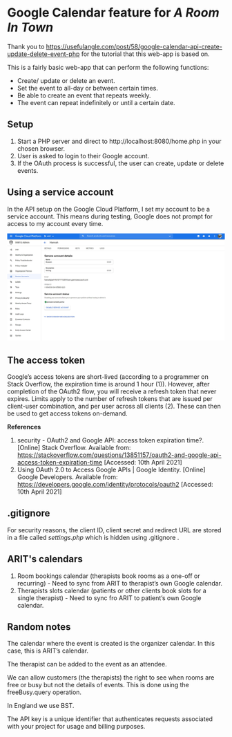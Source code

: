 # Google Calendar feature for _A Room In Town_

Thank you to https://usefulangle.com/post/58/google-calendar-api-create-update-delete-event-php for the tutorial that this web-app is based on.

This is a fairly basic web-app that can perform the following functions:
- Create/ update or delete an event.
- Set the event to all-day or between certain times.
- Be able to create an event that repeats weekly.
- The event can repeat indefinitely or until a certain date.

## Setup

1. Start a PHP server and direct to http://localhost:8080/home.php in your chosen browser.
2. User is asked to login to their Google account.
3. If the OAuth process is successful, the user can create, update or delete events.

## Using a service account

In the API setup on the Google Cloud Platform, I set my account to be a service account. This means during testing, Google does not prompt for access to my account every time.

<img src="service_account.jpg" alt="Service account screenshot">


## The access token

Google’s access tokens are short-lived (according to a programmer on Stack Overflow, the expiration time is around 1 hour (1)). However, after completion of the OAuth2 flow, you will receive a refresh token that never expires. Limits apply to the number of refresh tokens that are issued per client-user combination, and per user across all clients (2). These can then be used to get access tokens on-demand. 

**References** </br>

1. security - OAuth2 and Google API: access token expiration time?. [Online] Stack Overflow. Available from: https://stackoverflow.com/questions/13851157/oauth2-and-google-api-access-token-expiration-time [Accessed: 10th April 2021]
2. Using OAuth 2.0 to Access Google APIs | Google Identity. [Online] Google Developers. Available from: https://developers.google.com/identity/protocols/oauth2 [Accessed: 10th April 2021]

## .gitignore

For security reasons, the client ID, client secret and redirect URL are stored in a file called _settings.php_ which is hidden using .gitignore .

## ARIT's calendars

1. Room bookings calendar (therapists book rooms as a one-off or recurring) - Need to sync from ARIT to therapist’s own Google calendar.
2. Therapists slots calendar (patients or other clients book slots for a single therapist) - Need to sync fro ARIT to patient’s own Google calendar.

## Random notes

The calendar where the event is created is the organizer calendar. In this case, this is ARIT’s calendar. </br>

The therapist can be added to the event as an attendee. </br>

We can allow customers (the therapists) the right to see when rooms are free or busy but not the details of events. This is done using the freeBusy.query operation. </br>

In England we use BST. </br>

The API key is a unique identifier that authenticates requests associated with your project for usage and billing purposes. </br>
